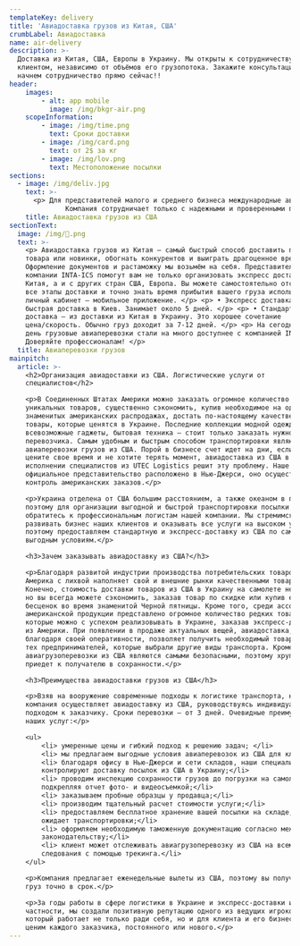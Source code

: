 ```yaml
---
templateKey: delivery
title: 'Авиадоставка грузов из Китая, США'
crumbLabel: Авиадоставка
name: air-delivery
description: >-
  Доставка из Китая, США, Европы в Украину. Мы открыты к сотрудничеству с любым
  клиентом, независимо от объёмов его грузопотока. Закажите консультацию и
  начнем сотрудничество прямо сейчас!!
header:
    images:
        - alt: app mobile
          image: /img/bkgr-air.png
    scopeInformation:
        - image: /img/time.png
          text: Сроки доставки
        - image: /img/card.png
          text: от 2$ за кг
        - image: /img/lov.png
          text: Местоположение посылки
sections:
  - image: /img/deliv.jpg
    text: >-
      <p> Для представителей малого и среднего бизнеса международные автомобильные перевозки грузов довольно удобный и быстрый способ доставки. Тарифы дешевле чем на авиадоставку и оптимальные строки по доставке. Если вас интересует данный вид транспортировки продуктов питания, техники для дома, медикаментов и т.п., обращайтесь к представителям нашей компании. Мы поможем вам решить этот вопрос, гарантируя 100% выполнениеясвоих обязательств. Так проще всего доставить партию одежды, техники или мебели. Контейнеры грузовых автомобилей вместительны, а сами грузовики быстро движутся по дорогам Европы. На автомобильную доставку проще оформить документы и не надо строить сложные схемы логистики. Еще одно преимущество автомобильных грузоперевозок, организованных представителями INTA-ICS – возможность доставки грузов практически в любой город Украины!
              Компания сотрудничает только с надежными и проверенными партнерами. Мы всегда находим оптимальный вариант выполнения условий сделки.</p>              <p><b>Звоните сегодня и начнём сотрудничать.</b></p>
    title: Авиадоставка грузов из США
sectionText:
  image: /img/.png
  text: >-
    <p> Авиадоставка грузов из Китая — самый быстрый способ доставить партию
    товара или новинки, обогнать конкурентов и выиграть драгоценное время.
    Оформление документов и растаможку мы возьмём на себя. Представители
    компании INTA-ICS помогут вам не только организовать экспресс доставку из
    Китая, а и с других стран США, Европа. Вы можете самостоятельно отслеживать
    все этапы доставки и точно знать время прибытия вашего груза использую
    личный кабинет – мобильное приложение. </p> <p> • Экспресс доставка —
    быстрая доставка в Киев. Занимает около 5 дней. </p> <p> • Стандартная
    доставка – из доставки из Китая в Украину. Это хорошее сочетание
    цена/скорость. Обычно груз доходит за 7-12 дней. </p> <p> На сегодняшний
    день грузовые авиаперевозки стали на много доступнее с компанией INTA-ICS!
    Доверяйте профессионалам! </p>
  title: Авиаперевозки грузов
mainpitch:
  article: >-
    <h2>Организация авиадоставки из США. Логистические услуги от
    специалистов</h2>

    <p>В Соединенных Штатах Америки можно заказать огромное количество
    уникальных товаров, существенно сэкономить, купив необходимое на одной из
    знаменитых американских распродажах, достать по-настоящему качественные
    товары, которые ценятся в Украине. Последние коллекции модной одежды,
    всевозможные гаджеты, бытовая техника — стоит только заказать нужное и найти
    перевозчика. Самым удобным и быстрым способом транспортировки являются
    авиаперевозки грузов из США. Порой в бизнесе счет идет на дни, если вы
    цените свое время и не хотите терять момент, авиадоставка из США в
    исполнении специалистов из UTEC Logistics решит эту проблему. Наше
    официальное представительство расположено в Нью-Джерси, оно осуществляет
    контроль американских заказов.</p>

    <p>Украина отделена от США большим расстоянием, а также океаном в придачу,
    поэтому для организации выгодной и быстрой транспортировки посылки из США,
    обратитесь к профессиональным логистам нашей компании. Мы стремимся
    развивать бизнес наших клиентов и оказывать все услуги на высоком уровне,
    поэтому предоставляем стандартную и экспресс-доставку из США по самым
    выгодным условиям.</p>

    <h3>Зачем заказывать авиадоставку из США?</h3>

    <p>Благодаря развитой индустрии производства потребительских товаров,
    Америка с лихвой наполняет свой и внешние рынки качественными товарами.
    Конечно, стоимость доставки товаров из США в Украину на самолете недешева,
    но вы всегда можете сэкономить, заказав товар по скидке или купив его за
    бесценок во время знаменитой Черной пятницы. Кроме того, среди ассортимента
    американской продукции представлено огромное количество редких товаров,
    которые можно с успехом реализовывать в Украине, заказав экспресс-доставку
    из Америки. При появлении в продаже актуальных вещей, авиадоставка,
    благодаря своей оперативности, позволяет получить необходимый товар быстрее
    тех предпринимателей, которые выбрали другие виды транспорта. Кроме того,
    авиагрузоперевозки из США являются самыми безопасными, поэтому хрупкий товар
    приедет к получателю в сохранности.</p>

    <h3>Преимущества авиадоставки грузов из США</h3>

    <p>Взяв на вооружение современные подходы к логистике транспорта, наша
    компания осуществляет авиадоставку из США, руководствуясь индивидуальным
    подходом к заказчику. Сроки перевозки — от 3 дней. Очевидные преимущества
    наших услуг:</p>

    <ul>
        <li> умеренные цены и гибкий подход к решению задач; </li>
        <li> мы предлагаем выгодные условия авиаперевозок из США для клиентов;</li> 
        <li> благодаря офису в Нью-Джерси и сети складов, наши специалисты
        контролируют доставку посылок из США в Украину;</li>
        <li> проводим инспекцию сохранности грузов до погрузки на самолет,
        подкрепляя отчет фото- и видеосъемкой;</li>
        <li> заказываем пробные образцы у продавца;</li>
        <li> производим тщательный расчет стоимости услуги;</li>
        <li> предоставляем бесплатное хранение вашей посылки на складе, пока она
        ожидает транспортировки;</li>
        <li> оформляем необходимую таможенную документацию согласно международному
        законодательству;</li>
        <li> клиент может отслеживать авиагрузоперевозку из США на всем пути
        следования с помощью трекинга.</li>
    </ul>

    <p>Компания предлагает еженедельные вылеты из США, поэтому вы получите свой
    груз точно в срок.</p>

    <p>За годы работы в сфере логистики в Украине и экспресс-доставки из США в
    частности, мы создали позитивную репутацию одного из ведущих игроков,
    который работает не только ради себя, но и для клиента и его бизнеса. Мы
    ценим каждого заказчика, постоянного или нового.</p>     
---
```


